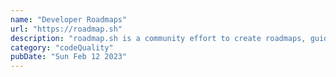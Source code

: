 ```yaml
---
name: "Developer Roadmaps"
url: "https://roadmap.sh"
description: "roadmap.sh is a community effort to create roadmaps, guides and other educational content to help guide the developers in picking up the path and guide their learnings."
category: "codeQuality"
pubDate: "Sun Feb 12 2023"
---
```

